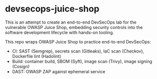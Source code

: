 # devsecops-juice-shop
This is an attempt to create an end-to-end DevSecOps lab for the vulnerable OWASP Juice Shop, embedding security controls into the software development lifecycle with hands-on tooling.

This repo wraps OWASP Juice Shop to practice end-to-end DevSecOps:

- CI: SAST (Semgrep), secrets scan (Gitleaks), IaC scan (Checkov), Dockerfile lint (Hadolint)
- Build: container build, SBOM (Syft), image scan (Trivy), image signing (Cosign)
- DAST: OWASP ZAP against ephemeral service
